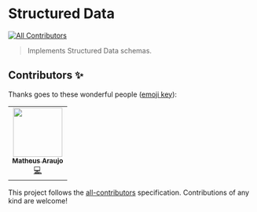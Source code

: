 # Structured Data
<!-- DOCS-IGNORE:start -->
<!-- ALL-CONTRIBUTORS-BADGE:START - Do not remove or modify this section -->
[![All Contributors](https://img.shields.io/badge/all_contributors-1-orange.svg?style=flat-square)](#contributors-)
<!-- ALL-CONTRIBUTORS-BADGE:END -->
<!-- DOCS-IGNORE:end -->

> Implements Structured Data schemas.

<!-- DOCS-IGNORE:start -->
## Contributors ✨

Thanks goes to these wonderful people ([emoji key](https://allcontributors.org/docs/en/emoji-key)):

<!-- ALL-CONTRIBUTORS-LIST:START - Do not remove or modify this section -->
<!-- prettier-ignore-start -->
<!-- markdownlint-disable -->
<table>
  <tr>
    <td align="center"><a href="https://github.com/MatheusR42"><img src="https://avatars0.githubusercontent.com/u/16908590?v=4" width="100px;" alt=""/><br /><sub><b>Matheus Araujo</b></sub></a><br /><a href="https://github.com/vtex-apps/structured-data/commits?author=MatheusR42" title="Code">💻</a></td>
  </tr>
</table>

<!-- markdownlint-enable -->
<!-- prettier-ignore-end -->
<!-- ALL-CONTRIBUTORS-LIST:END -->

This project follows the [all-contributors](https://github.com/all-contributors/all-contributors) specification. Contributions of any kind are welcome!
<!-- DOCS-IGNORE:end -->